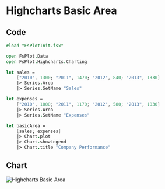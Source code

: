 Highcharts Basic Area
=====================

Code
----

```fsharp
#load "FsPlotInit.fsx"

open FsPlot.Data
open FsPlot.Highcharts.Charting

let sales =
    ["2010", 1300; "2011", 1470; "2012", 840; "2013", 1330]
    |> Series.Area
    |> Series.SetName "Sales"

let expenses =
    ["2010", 1000; "2011", 1170; "2012", 580; "2013", 1030]
    |> Series.Area
    |> Series.SetName "Expenses"

let basicArea =
    [sales; expenses]
    |> Chart.plot
    |> Chart.showLegend
    |> Chart.title "Company Performance"
```
Chart
-----

![Highcharts Basic Area](https://raw.github.com/TahaHachana/FsPlot/master/Src/screenshots/HighchartsBasicArea.PNG)